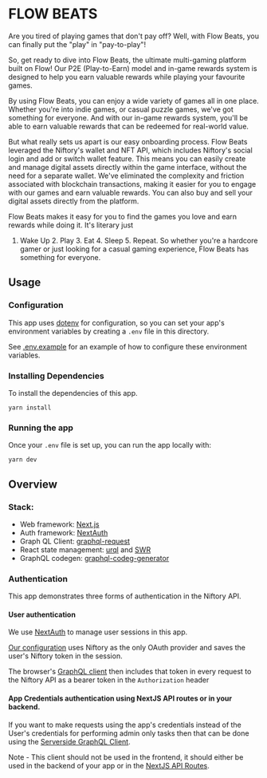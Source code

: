 # FLOW BEATS

Are you tired of playing games that don't pay off? Well, with Flow Beats, you can finally put the "play" in "pay-to-play"!

So, get ready to dive into Flow Beats, the ultimate multi-gaming platform built on Flow!
Our P2E (Play-to-Earn) model and in-game rewards system is designed to help you earn valuable rewards while playing your favourite games.

By using Flow Beats, you can enjoy a wide variety of games all in one place. Whether you're into indie games, or casual puzzle games, we've got something for everyone. And with our in-game rewards system, you'll be able to earn valuable rewards that can be redeemed for real-world value.

But what really sets us apart is our easy onboarding process. Flow Beats leveraged the Niftory's wallet and NFT API, which includes Niftory's social login and add or switch wallet feature. This means you can easily create and manage digital assets directly within the game interface, without the need for a separate wallet. We've eliminated the complexity and friction associated with blockchain transactions, making it easier for you to engage with our games and earn valuable rewards.
You can also buy and sell your digital assets directly from the platform.

Flow Beats makes it easy for you to find the games you love and earn rewards while doing it. It's literary just

1. Wake Up 2. Play 3. Eat 4. Sleep 5. Repeat.
So whether you're a hardcore gamer or just looking for a casual gaming experience, Flow Beats has something for everyone.

## Usage

### Configuration

This app uses [dotenv](https://github.com/motdotla/dotenv) for configuration, so you can set your app's environment variables by creating a `.env` file in this directory.

See [.env.example](./.env.example) for an example of how to configure these environment variables.

### Installing Dependencies

To install the dependencies of this app.

```
yarn install
```

### Running the app

Once your `.env` file is set up, you can run the app locally with:

```
yarn dev
```

## Overview

### Stack:

- Web framework: [Next.js](https://nextjs.org/)
- Auth framework: [NextAuth](https://next-auth.js.org/)
- Graph QL Client: [graphql-request](https://github.com/prisma-labs/graphql-request)
- React state management: [urql](https://formidable.com/open-source/urql/) and [SWR](https://swr.vercel.app/docs/with-nextjs)
- GraphQL codegen: [graphql-codeg-generator](https://www.graphql-code-generator.com/)

### Authentication

This app demonstrates three forms of authentication in the Niftory API.

#### User authentication

We use [NextAuth](https://next-auth.js.org/) to manage user sessions in this app.

[Our configuration](pages/api/auth/[...nextauth].ts) uses Niftory as the only OAuth provider and saves the user's Niftory token in the session.

The browser's [GraphQL client](src/components/GraphQLClientProvider.tsx) then includes that token in every request to the Niftory API as a bearer token in the `Authorization` header

#### App Credentials authentication using NextJS API routes or in your backend.

If you want to make requests using the app's credentials instead of the User's credentials for performing admin only tasks then that can be done using the [Serverside GraphQL Client](src/graphql/getClientForServer.ts).

Note - This client should not be used in the frontend, it should either be used in the backend of your app or in the [NextJS API Routes](https://nextjs.org/docs/api-routes/introduction). 
